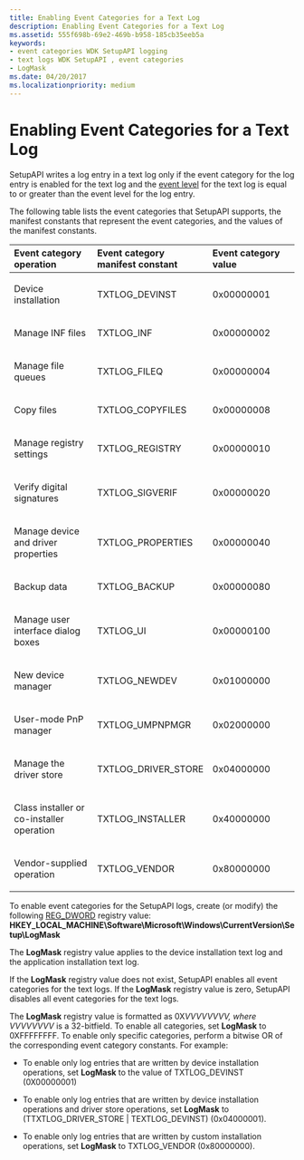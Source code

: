 ```yaml
---
title: Enabling Event Categories for a Text Log
description: Enabling Event Categories for a Text Log
ms.assetid: 555f698b-69e2-469b-b958-185cb35eeb5a
keywords:
- event categories WDK SetupAPI logging
- text logs WDK SetupAPI , event categories
- LogMask
ms.date: 04/20/2017
ms.localizationpriority: medium
---
```


# Enabling Event Categories for a Text Log


SetupAPI writes a log entry in a text log only if the event category for the log entry is enabled for the text log and the [event level](setting-the-event-level-for-a-text-log.md) for the text log is equal to or greater than the event level for the log entry.

The following table lists the event categories that SetupAPI supports, the manifest constants that represent the event categories, and the values of the manifest constants.

<table>
<colgroup>
<col width="33%" />
<col width="33%" />
<col width="33%" />
</colgroup>
<thead>
<tr class="header">
<th align="left">Event category operation</th>
<th align="left">Event category manifest constant</th>
<th align="left">Event category value</th>
</tr>
</thead>
<tbody>
<tr class="odd">
<td align="left"><p>Device installation</p></td>
<td align="left"><p>TXTLOG_DEVINST</p></td>
<td align="left"><p>0x00000001</p></td>
</tr>
<tr class="even">
<td align="left"><p>Manage INF files</p></td>
<td align="left"><p>TXTLOG_INF</p></td>
<td align="left"><p>0x00000002</p></td>
</tr>
<tr class="odd">
<td align="left"><p>Manage file queues</p></td>
<td align="left"><p>TXTLOG_FILEQ</p></td>
<td align="left"><p>0x00000004</p></td>
</tr>
<tr class="even">
<td align="left"><p>Copy files</p></td>
<td align="left"><p>TXTLOG_COPYFILES</p></td>
<td align="left"><p>0x00000008</p></td>
</tr>
<tr class="odd">
<td align="left"><p>Manage registry settings</p></td>
<td align="left"><p>TXTLOG_REGISTRY</p></td>
<td align="left"><p>0x00000010</p></td>
</tr>
<tr class="even">
<td align="left"><p>Verify digital signatures</p></td>
<td align="left"><p>TXTLOG_SIGVERIF</p></td>
<td align="left"><p>0x00000020</p></td>
</tr>
<tr class="odd">
<td align="left"><p>Manage device and driver properties</p></td>
<td align="left"><p>TXTLOG_PROPERTIES</p></td>
<td align="left"><p>0x00000040</p></td>
</tr>
<tr class="even">
<td align="left"><p>Backup data</p></td>
<td align="left"><p>TXTLOG_BACKUP</p></td>
<td align="left"><p>0x00000080</p></td>
</tr>
<tr class="odd">
<td align="left"><p>Manage user interface dialog boxes</p></td>
<td align="left"><p>TXTLOG_UI</p></td>
<td align="left"><p>0x00000100</p></td>
</tr>
<tr class="even">
<td align="left"><p>New device manager</p></td>
<td align="left"><p>TXTLOG_NEWDEV</p></td>
<td align="left"><p>0x01000000</p></td>
</tr>
<tr class="odd">
<td align="left"><p>User-mode PnP manager</p></td>
<td align="left"><p>TXTLOG_UMPNPMGR</p></td>
<td align="left"><p>0x02000000</p></td>
</tr>
<tr class="even">
<td align="left"><p>Manage the driver store</p></td>
<td align="left"><p>TXTLOG_DRIVER_STORE</p></td>
<td align="left"><p>0x04000000</p></td>
</tr>
<tr class="odd">
<td align="left"><p>Class installer or co-installer operation</p></td>
<td align="left"><p>TXTLOG_INSTALLER</p></td>
<td align="left"><p>0x40000000</p></td>
</tr>
<tr class="even">
<td align="left"><p>Vendor-supplied operation</p></td>
<td align="left"><p>TXTLOG_VENDOR</p></td>
<td align="left"><p>0x80000000</p></td>
</tr>
</tbody>
</table>

 

<a href="" id="to-enable-event-categories-for-the-setupapi-logs--create--or-modify--the-following-reg-dword-registry-value-"></a>To enable event categories for the SetupAPI logs, create (or modify) the following [REG_DWORD](https://docs.microsoft.com/windows/desktop/SysInfo/registry-value-types) registry value:  
**HKEY_LOCAL_MACHINE\\Software\\Microsoft\\Windows\\CurrentVersion\\Setup\\LogMask**

The **LogMask** registry value applies to the device installation text log and the application installation text log.

If the **LogMask** registry value does not exist, SetupAPI enables all event categories for the text logs. If the **LogMask** registry value is zero, SetupAPI disables all event categories for the text logs.

The **LogMask** registry value is formatted as 0X*VVVVVVVV, where VVVVVVVV* is a 32-bitfield. To enable all categories, set **LogMask** to 0XFFFFFFFF. To enable only specific categories, perform a bitwise OR of the corresponding event category constants. For example:

-   To enable only log entries that are written by device installation operations, set **LogMask** to the value of TXTLOG_DEVINST (0X00000001)

-   To enable only log entries that are written by device installation operations and driver store operations, set **LogMask** to (TTXTLOG_DRIVER_STORE | TEXTLOG_DEVINST) (0x04000001).

-   To enable only log entries that are written by custom installation operations, set **LogMask** to TXTLOG_VENDOR (0x80000000).

 

 





